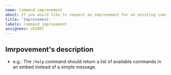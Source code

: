 ```yaml
---
name: Command improvement
about: If you would like to request an improvement for an existing command
title: 'Improvement: '
labels: command improvement
assignees: vb2007
---
```


## Imrpovement's description

- e.g.: The `/help` command should return a list of available commands in an embed instead of a simple message.
